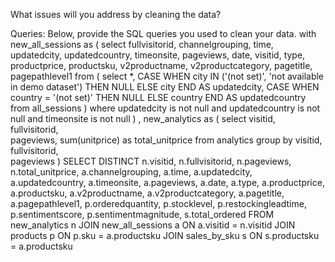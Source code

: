 What issues will you address by cleaning the data?





Queries:
Below, provide the SQL queries you used to clean your data.
with new_all_sessions as (
    select 
        fullvisitorid, 
        channelgrouping, 
        time, 
        updatedcity, 
        updatedcountry, 
        timeonsite, 
        pageviews, 
        date, 
        visitid, 
        type, 
        productprice, 
        productsku,
        v2productname, 
        v2productcategory, 
        pagetitle, 
        pagepathlevel1
    from (
        select 
            *, 
            CASE
                WHEN city IN ('(not set)', 'not available in demo dataset') THEN NULL
                ELSE city
            END AS updatedcity,
            CASE
                WHEN country = '(not set)' THEN NULL
                ELSE country
            END AS updatedcountry
        from all_sessions
    ) where updatedcity is not null and updatedcountry is not null and timeonsite is not null
)
, new_analytics as (
    select
	    visitid, 
        fullvisitorid,  
        pageviews, 
        sum(unitprice) as total_unitprice
    from analytics
    group by 
	    visitid, 
        fullvisitorid,  
        pageviews 
) 
SELECT DISTINCT
    n.visitid,
    n.fullvisitorid,
    n.pageviews,
    n.total_unitprice,
    a.channelgrouping,
    a.time,
    a.updatedcity,
    a.updatedcountry,
    a.timeonsite,
    a.pageviews,
    a.date,
    a.type,
    a.productprice,
    a.productsku,
    a.v2productname,
    a.v2productcategory,
    a.pagetitle,
    a.pagepathlevel1,
	p.orderedquantity,
	p.stocklevel,
	p.restockingleadtime,
	p.sentimentscore,
	p.sentimentmagnitude,
	s.total_ordered
FROM new_analytics n
JOIN new_all_sessions a ON a.visitid = n.visitid
JOIN products p ON p.sku = a.productsku
JOIN sales_by_sku s ON s.productsku = a.productsku

